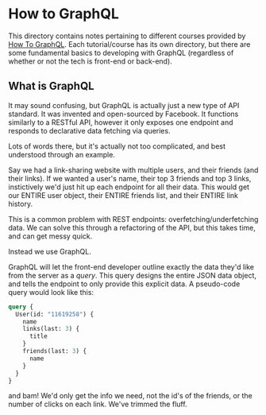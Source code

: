 # How to GraphQL

This directory contains notes pertaining to different courses provided by [How To GraphQL](https://www.howtographql.com/). Each tutorial/course has its own directory, but there are some fundamental basics to developing with GraphQL (regardless of whether or not the tech is front-end or back-end).

## What is GraphQL

It may sound confusing, but GraphQL is actually just a new type of API standard. It was invented and open-sourced by Facebook. It functions similarly to a RESTful API, however it only exposes one  endpoint and responds to declarative data fetching via queries.

Lots of words there, but it's actually not too complicated, and best understood through an example.

Say we had a link-sharing website with multiple users, and their friends (and their links). If we wanted a user's name, their top 3 friends and top 3 links, instictively we'd just hit up each endpoint for all their data. This would get our ENTIRE user object, their ENTIRE friends list, and their ENTIRE link history.

This is a common problem with REST endpoints: overfetching/underfetching data. We can solve this through a refactoring of the API, but this takes time, and can get messy quick.

Instead we use GraphQL.

GraphQL will let the front-end developer outline exactly the data they'd like from the server as a _query_. This query designs the entire JSON data object, and tells the endpoint to only provide this explicit data. A pseudo-code query would look like this:

```graphql
query {
  User(id: "11619258") {
    name
    links(last: 3) {
      title
    }
    friends(last: 3) {
      name
    }
  }
}
```
and bam! We'd only get the info we need, not the id's of the friends, or the number of clicks on each link. We've trimmed the fluff.

